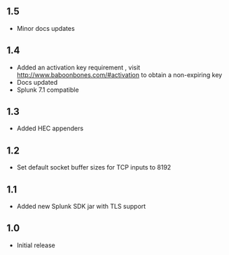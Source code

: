 1.5
---
* Minor docs updates

1.4
---
* Added an activation key requirement , visit http://www.baboonbones.com/#activation to obtain a non-expiring key
* Docs updated
* Splunk 7.1 compatible

1.3
---

* Added HEC appenders

1.2
---

* Set default socket buffer sizes for TCP inputs to 8192

1.1
---
* Added new Splunk SDK jar with TLS support

1.0
---
* Initial release